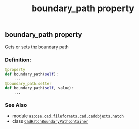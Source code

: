 ﻿---
title: boundary_path property
second_title: Aspose.CAD for Python via .NET API References
description: 
type: docs
weight: 40
url: /aspose.cad.fileformats.cad.cadobjects.hatch/cadhatchboundarypathcontainer/boundary_path/
is_root: false
---

## boundary_path property


Gets or sets the boundary path.
### Definition:
```python
@property
def boundary_path(self):
    ...
@boundary_path.setter
def boundary_path(self, value):
    ...
```

### See Also
* module [`aspose.cad.fileformats.cad.cadobjects.hatch`](../../)
* class [`CadHatchBoundaryPathContainer`](/cad/python-net/aspose.cad.fileformats.cad.cadobjects.hatch/cadhatchboundarypathcontainer)
